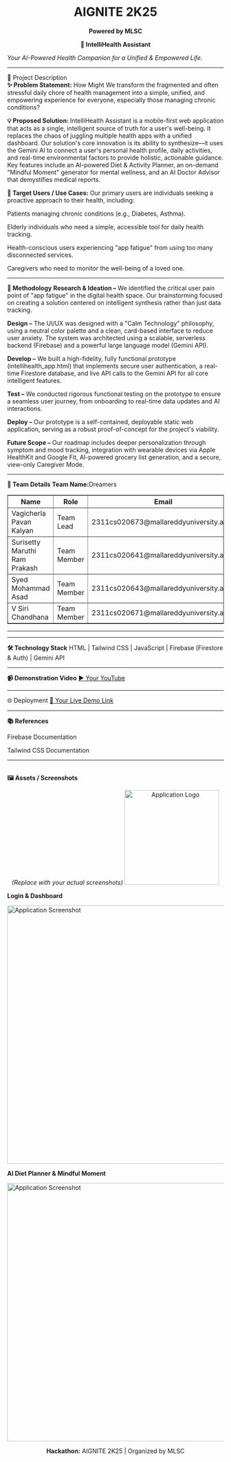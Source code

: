 <!-- AIGNITE Banner (centered) -->

<div align="center">
<h1> AIGNITE 2K25</h1>
<p><strong>Powered by MLSC</strong></p>
</div>

<p align="center">
<strong>🚀 IntelliHealth Assistant</strong>




<em>Your AI-Powered Health Companion for a Unified & Empowered Life.</em>
</p>
<hr>
📖 Project Description
<br>
<b>✨ Problem Statement:</b> How Might We transform the fragmented and often stressful daily chore of health management into a simple, unified, and empowering experience for everyone, especially those managing chronic conditions?<br>

<b>💡 Proposed Solution: </b>IntelliHealth Assistant is a mobile-first web application that acts as a single, intelligent source of truth for a user's well-being. It replaces the chaos of juggling multiple health apps with a unified dashboard. Our solution's core innovation is its ability to synthesize—it uses the Gemini AI to connect a user's personal health profile, daily activities, and real-time environmental factors to provide holistic, actionable guidance. Key features include an AI-powered Diet & Activity Planner, an on-demand "Mindful Moment" generator for mental wellness, and an AI Doctor Advisor that demystifies medical reports.

<b>🎯 Target Users / Use Cases:</b> Our primary users are individuals seeking a proactive approach to their health, including:

Patients managing chronic conditions (e.g., Diabetes, Asthma).

Elderly individuals who need a simple, accessible tool for daily health tracking.

Health-conscious users experiencing "app fatigue" from using too many disconnected services.

Caregivers who need to monitor the well-being of a loved one.
<hr>
<b>🔬 Methodology</b>
<b>Research & Ideation –</b> We identified the critical user pain point of "app fatigue" in the digital health space. Our brainstorming focused on creating a solution centered on intelligent synthesis rather than just data tracking.

<b>Design –</b> The UI/UX was designed with a "Calm Technology" philosophy, using a neutral color palette and a clean, card-based interface to reduce user anxiety. The system was architected using a scalable, serverless backend (Firebase) and a powerful large language model (Gemini API).

<b>Develop –</b> We built a high-fidelity, fully functional prototype (intellihealth_app.html) that implements secure user authentication, a real-time Firestore database, and live API calls to the Gemini API for all core intelligent features.

<b>Test –</b> We conducted rigorous functional testing on the prototype to ensure a seamless user journey, from onboarding to real-time data updates and AI interactions.

<b>Deploy –</b> Our prototype is a self-contained, deployable static web application, serving as a robust proof-of-concept for the project's viability.

<b>Future Scope –</b> Our roadmap includes deeper personalization through symptom and mood tracking, integration with wearable devices via Apple HealthKit and Google Fit, AI-powered grocery list generation, and a secure, view-only Caregiver Mode.
<hr>
<b>👥 Team Details</b>
<b>Team Name:</b>Dreamers

<table border="1" cellpadding="8" cellspacing="0">
  <thead>
    <tr>
      <th>Name</th>
      <th>Role</th>
      <th>Email</th>
    </tr>
  </thead>
  <tbody>
    <tr>
      <td>Vagicherla Pavan Kalyan</td>
      <td>Team Lead</td>
      <td>2311cs020673@mallareddyuniversity.ac.in</td>
    </tr>
    <tr>
      <td>Surisetty Maruthi Ram Prakash</td>
      <td>Team Member</td>
      <td>2311cs020641@mallareddyuniversity.ac.in</td>
    </tr>
    <tr>
      <td>Syed Mohammad Asad</td>
      <td>Team Member</td>
      <td>2311cs020643@mallareddyuniversity.ac.in</td>
    </tr>
    <tr>
      <td>V Siri Chandhana</td>
      <td>Team Member</td>
      <td>2311cs020671@mallareddyuniversity.ac.in</td>
    </tr>
  </tbody>
</table>
<hr>

<hr>
<b>🛠️ Technology Stack</b>
HTML | Tailwind CSS | JavaScript | Firebase (Firestore & Auth) | Gemini API
<hr>
<b>📹 Demonstration Video</b>
<a href="https://youtu.be/J7wbnatRgGQ?si=iaLr7IhSzowYQxDh">
▶️ Your YouTube </a>
<hr>
🌐 Deployment
<a href="https://aignite-red.vercel.app/">
🔗 Your Live Demo Link</a>
<hr>
<b>📚 References</b>

Firebase Documentation

Tailwind CSS Documentation
<hr>
<br>
<b>🖼️ Assets / Screenshots</b>
<p align="center">
<em>(Replace with your actual screenshots)</em>




<img src="https://www.google.com/search?q=https://placehold.co/220x220/f3f4f6/3b82f6%3Ftext%3DYour%2BLogo" alt="Application Logo" width="220" />






<strong>Login & Dashboard</strong>




<img src="https://www.google.com/search?q=https://placehold.co/600x400/ffffff/333333%3Ftext%3DApp%2BLogin%2BScreen%2BScreenshot" alt="Application Screenshot" width="600" />






<strong>AI Diet Planner & Mindful Moment</strong>




<img src="https://www.google.com/search?q=https://placehold.co/600x400/ffffff/333333%3Ftext%3DAI%2BFeature%2BScreenshot" alt="Application Screenshot" width="600" />
</p>

<p align="center">
<b>Hackathon:</b> AIGNITE 2K25 | Organized by MLSC




</p>
